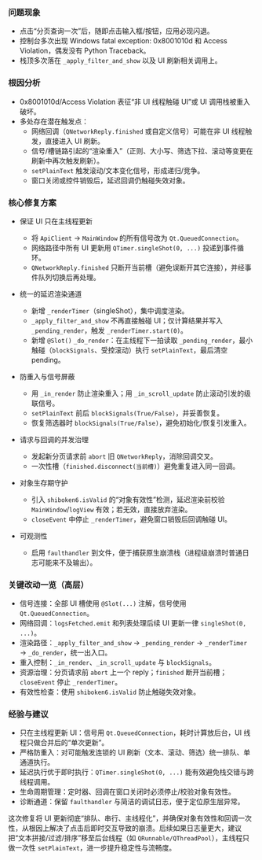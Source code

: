 ### 问题现象

- 点击“分页查询一次”后，随即点击输入框/按钮，应用必现闪退。
- 控制台多次出现 Windows fatal exception: 0x8001010d 和 Access Violation，偶发没有 Python Traceback。
- 栈顶多次落在 `_apply_filter_and_show` 以及 UI 刷新相关调用上。

### 根因分析

- 0x8001010d/Access Violation 表征“非 UI 线程触碰 UI”或 UI 调用栈被重入破坏。
- 多处存在潜在触发点：
  - 网络回调（`QNetworkReply.finished` 或自定义信号）可能在非 UI 线程触发，直接进入 UI 刷新。
  - 信号/槽链路引起的“渲染重入”（正则、大小写、筛选下拉、滚动等变更在刷新中再次触发刷新）。
  - `setPlainText` 触发滚动/文本变化信号，形成递归/竞争。
  - 窗口关闭或控件销毁后，延迟回调仍触碰失效对象。

### 核心修复方案

- 保证 UI 只在主线程更新
  - 将 `ApiClient` → `MainWindow` 的所有信号改为 `Qt.QueuedConnection`。
  - 网络路径中所有 UI 更新用 `QTimer.singleShot(0, ...)` 投递到事件循环。
  - `QNetworkReply.finished` 只断开当前槽（避免误断开其它连接），并经事件队列切换后再处理。

- 统一的延迟渲染通道
  - 新增 `_renderTimer`（singleShot），集中调度渲染。
  - `_apply_filter_and_show` 不再直接触碰 UI；仅计算结果并写入 `_pending_render`，触发 `_renderTimer.start(0)`。
  - 新增 `@Slot()` `_do_render`：在主线程下一拍读取 `_pending_render`，最小触碰（`blockSignals`、受控滚动）执行 `setPlainText`，最后清空 pending。

- 防重入与信号屏蔽
  - 用 `_in_render` 防止渲染重入；用 `_in_scroll_update` 防止滚动引发的级联信号。
  - `setPlainText` 前后 `blockSignals(True/False)`，并妥善恢复。
  - 恢复筛选器时 `blockSignals(True/False)`，避免初始化/恢复引发重入。

- 请求与回调的并发治理
  - 发起新分页请求前 `abort` 旧 `QNetworkReply`，消除回调交叉。
  - 一次性槽（`finished.disconnect(当前槽)`）避免重复进入同一回调。

- 对象生存期守护
  - 引入 `shiboken6.isValid` 的“对象有效性”检测，延迟渲染前校验 `MainWindow`/`logView` 有效；若无效，直接放弃渲染。
  - `closeEvent` 中停止 `_renderTimer`，避免窗口销毁后回调触碰 UI。

- 可观测性
  - 启用 `faulthandler` 到文件，便于捕获原生崩溃栈（进程级崩溃时普通日志可能来不及输出）。

### 关键改动一览（高层）

- 信号连接：全部 UI 槽使用 `@Slot(...)` 注解，信号使用 `Qt.QueuedConnection`。
- 网络回调：`logsFetched.emit` 和列表处理后续 UI 更新一律 `singleShot(0, ...)`。
- 渲染路径：`_apply_filter_and_show` → `_pending_render` → `_renderTimer` → `_do_render`，统一出入口。
- 重入控制：`_in_render`、`_in_scroll_update` 与 `blockSignals`。
- 资源治理：分页请求前 `abort` 上一个 reply；`finished` 断开当前槽；`closeEvent` 停止 `_renderTimer`。
- 有效性检查：使用 `shiboken6.isValid` 防止触碰失效对象。

### 经验与建议

- 只在主线程更新 UI：信号用 `Qt.QueuedConnection`，耗时计算放后台，UI 线程只做合并后的“单次更新”。
- 严格防重入：对可能触发连锁的 UI 刷新（文本、滚动、筛选）统一排队、单通道执行。
- 延迟执行优于即时执行：`QTimer.singleShot(0, ...)` 能有效避免栈交错与跨线程调用。
- 生命周期管理：定时器、回调在窗口关闭时必须停止/校验对象有效性。
- 诊断通道：保留 `faulthandler` 与简洁的调试日志，便于定位原生层异常。

这次修复将 UI 更新彻底“排队、串行、主线程化”，并确保对象有效性和回调一次性，从根因上解决了点击后即时交互导致的崩溃。后续如果日志量更大，建议把“文本拼接/过滤/排序”移至后台线程（如 `QRunnable/QThreadPool`），主线程只做一次性 `setPlainText`，进一步提升稳定性与流畅度。
